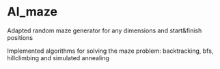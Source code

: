 # AI_maze
Adapted random maze generator for any dimensions and start&amp;finish positions

Implemented algorithms for solving the maze problem: backtracking, bfs, hillclimbing and simulated annealing
